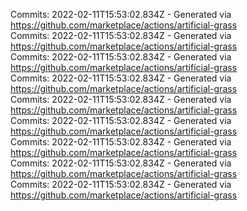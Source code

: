 Commits: 2022-02-11T15:53:02.834Z - Generated via https://github.com/marketplace/actions/artificial-grass
<br>
Commits: 2022-02-11T15:53:02.834Z - Generated via https://github.com/marketplace/actions/artificial-grass
<br>
Commits: 2022-02-11T15:53:02.834Z - Generated via https://github.com/marketplace/actions/artificial-grass
<br>
Commits: 2022-02-11T15:53:02.834Z - Generated via https://github.com/marketplace/actions/artificial-grass
<br>
Commits: 2022-02-11T15:53:02.834Z - Generated via https://github.com/marketplace/actions/artificial-grass
<br>
Commits: 2022-02-11T15:53:02.834Z - Generated via https://github.com/marketplace/actions/artificial-grass
<br>
Commits: 2022-02-11T15:53:02.834Z - Generated via https://github.com/marketplace/actions/artificial-grass
<br>
Commits: 2022-02-11T15:53:02.834Z - Generated via https://github.com/marketplace/actions/artificial-grass
<br>
Commits: 2022-02-11T15:53:02.834Z - Generated via https://github.com/marketplace/actions/artificial-grass
<br>
